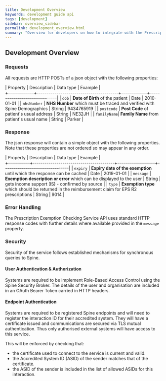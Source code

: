 ```yaml
---
title: Development Overview
keywords: development guide api
tags: [development]
sidebar: overview_sidebar
permalink: development_overview.html
summary: "Overview for developers on how to integrate with the Prescription Exemption Checking Service"
---
```


## Development Overview ##


### Requests ###
All requests are HTTP POSTs of a json object with the following properties:

| Property		|	Description															|	Data type		| Example												|		
+-------------+-----------------------------------------+-------------+-------------------------------|
|	`dob`				|	**Date of Birth** of the patient				|	Date				| 2010-01-01										|
|	`nhsNumber`	| **NHS Number** which must be traced and verified with Spine Demographics | String	| 9434765919 |
|	`postcode`	|	**Post Code** of patient's usual address	|	String			|	NE32JH													|
|	`familyName`|	**Family Name** from patient's usual name	|	String			|	Parker													|

### Response ###
The json response will contain a simple object with the following properties. Note that these properties are not ordered so may appear in any order.

| Property	|	Description															|	Data type					| Example													|		
+-----------+-----------------------------------------+-------------------+---------------------------------|
|	`expiry`	|	**Expiry date of the exemption** until which the response can be cached	|	Date	| 2019-01-01	|
|	`message`	| **Exemption description or error** which can be displayed to the user		| String	| gets income support (IS) - confirmed by source |
|	`type`		|	**Exemption type** which should be returned in the reimbursement claim for EPS R2 prescriptions	|	String	|	9014	|


### Error Handling ###
The Prescription Exemption Checking Service API uses standard HTTP response codes with further details where available provided in the `message` property.

### Security ###

Security of the service follows established mechanisms for synchronous queries to Spine.

#### User Authentication & Authorization ####
Systems are required to be implement Role-Based Access Control using the Spine Security Broker. The details of the user and organisation are included in an OAuth Bearer Token carried in HTTP headers.

#### Endpoint Authentication ####
Systems are required to be registered Spine endpoints and will need to register the interaction ID for their accredited system. They will have a certificate issued and communications are secured via TLS mutual authentication. Thus only authorised external systems will have access to this service.

This will be enforced by checking that:

* the certificate used to connect to the service is current and valid.
* the Accredited System ID (ASID) of the sender matches that of the certificate.
* the ASID of the sender is included in the list of allowed ASIDs for this interaction.
